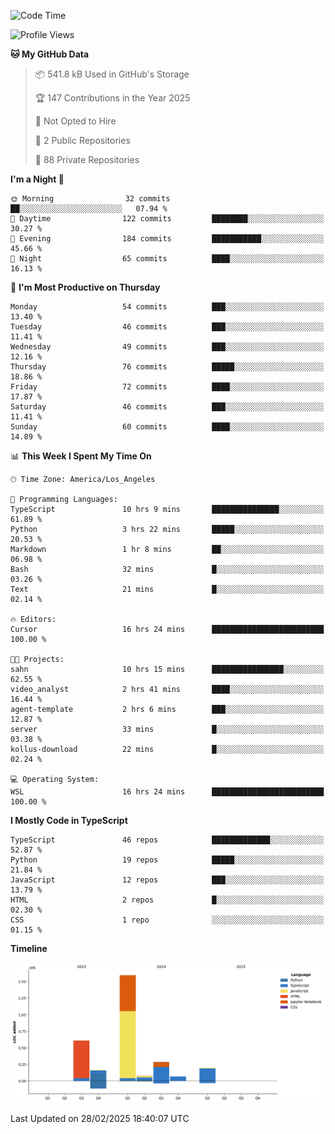 <!--START_SECTION:waka-->
![Code Time](http://img.shields.io/badge/Code%20Time-11%20hrs%2013%20mins-blue)

![Profile Views](http://img.shields.io/badge/Profile%20Views-0-blue)

**🐱 My GitHub Data** 

> 📦 541.8 kB Used in GitHub's Storage 
 > 
> 🏆 147 Contributions in the Year 2025
 > 
> 🚫 Not Opted to Hire
 > 
> 📜 2 Public Repositories 
 > 
> 🔑 88 Private Repositories 
 > 
**I'm a Night 🦉** 

```text
🌞 Morning                32 commits          ██░░░░░░░░░░░░░░░░░░░░░░░   07.94 % 
🌆 Daytime                122 commits         ████████░░░░░░░░░░░░░░░░░   30.27 % 
🌃 Evening                184 commits         ███████████░░░░░░░░░░░░░░   45.66 % 
🌙 Night                  65 commits          ████░░░░░░░░░░░░░░░░░░░░░   16.13 % 
```
📅 **I'm Most Productive on Thursday** 

```text
Monday                   54 commits          ███░░░░░░░░░░░░░░░░░░░░░░   13.40 % 
Tuesday                  46 commits          ███░░░░░░░░░░░░░░░░░░░░░░   11.41 % 
Wednesday                49 commits          ███░░░░░░░░░░░░░░░░░░░░░░   12.16 % 
Thursday                 76 commits          █████░░░░░░░░░░░░░░░░░░░░   18.86 % 
Friday                   72 commits          ████░░░░░░░░░░░░░░░░░░░░░   17.87 % 
Saturday                 46 commits          ███░░░░░░░░░░░░░░░░░░░░░░   11.41 % 
Sunday                   60 commits          ████░░░░░░░░░░░░░░░░░░░░░   14.89 % 
```


📊 **This Week I Spent My Time On** 

```text
🕑︎ Time Zone: America/Los_Angeles

💬 Programming Languages: 
TypeScript               10 hrs 9 mins       ███████████████░░░░░░░░░░   61.89 % 
Python                   3 hrs 22 mins       █████░░░░░░░░░░░░░░░░░░░░   20.53 % 
Markdown                 1 hr 8 mins         ██░░░░░░░░░░░░░░░░░░░░░░░   06.98 % 
Bash                     32 mins             █░░░░░░░░░░░░░░░░░░░░░░░░   03.26 % 
Text                     21 mins             █░░░░░░░░░░░░░░░░░░░░░░░░   02.14 % 

🔥 Editors: 
Cursor                   16 hrs 24 mins      █████████████████████████   100.00 % 

🐱‍💻 Projects: 
sahn                     10 hrs 15 mins      ████████████████░░░░░░░░░   62.55 % 
video_analyst            2 hrs 41 mins       ████░░░░░░░░░░░░░░░░░░░░░   16.44 % 
agent-template           2 hrs 6 mins        ███░░░░░░░░░░░░░░░░░░░░░░   12.87 % 
server                   33 mins             █░░░░░░░░░░░░░░░░░░░░░░░░   03.38 % 
kollus-download          22 mins             █░░░░░░░░░░░░░░░░░░░░░░░░   02.24 % 

💻 Operating System: 
WSL                      16 hrs 24 mins      █████████████████████████   100.00 % 
```

**I Mostly Code in TypeScript** 

```text
TypeScript               46 repos            █████████████░░░░░░░░░░░░   52.87 % 
Python                   19 repos            █████░░░░░░░░░░░░░░░░░░░░   21.84 % 
JavaScript               12 repos            ███░░░░░░░░░░░░░░░░░░░░░░   13.79 % 
HTML                     2 repos             █░░░░░░░░░░░░░░░░░░░░░░░░   02.30 % 
CSS                      1 repo              ░░░░░░░░░░░░░░░░░░░░░░░░░   01.15 % 
```



**Timeline**

![Lines of Code chart](https://raw.githubusercontent.com/hassanxelamin/hassanxelamin/main/assets/bar_graph.png)


 Last Updated on 28/02/2025 18:40:07 UTC
<!--END_SECTION:waka-->

<!--
**hassanxelamin/hassanxelamin** is a ✨ _special_ ✨ repository because its `README.md` (this file) appears on your GitHub profile.

Here are some ideas to get you started:

- 🔭 I’m currently working on ...
- 🌱 I’m currently learning ...
- 👯 I’m looking to collaborate on ...
- 🤔 I’m looking for help with ...
- 💬 Ask me about ...
- 📫 How to reach me: ...
- 😄 Pronouns: ...
- ⚡ Fun fact: ...
-->
